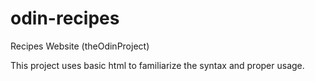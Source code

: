 # odin-recipes
Recipes Website (theOdinProject)

This project uses basic html to familiarize the syntax and proper usage.